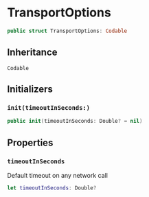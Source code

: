 # TransportOptions

``` swift
public struct TransportOptions:​ Codable
```

## Inheritance

`Codable`

## Initializers

### `init(timeoutInSeconds:​)`

``` swift
public init(timeoutInSeconds:​ Double? = nil)
```

## Properties

### `timeoutInSeconds`

Default timeout on any network call

``` swift
let timeoutInSeconds:​ Double?
```
